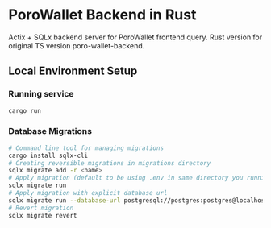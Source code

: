 # PoroWallet Backend in Rust

Actix + SQLx backend server for PoroWallet frontend query. Rust version for original TS version poro-wallet-backend.

## Local Environment Setup

### Running service

```bash
cargo run
```

### Database Migrations

```bash
# Command line tool for managing migrations
cargo install sqlx-cli
# Creating reversible migrations in migrations directory
sqlx migrate add -r <name>
# Apply migration (default to be using .env in same directory you running the command)
sqlx migrate run
# Apply migration with explicit database url
sqlx migrate run --database-url postgresql://postgres:postgres@localhost:5432/postgres
# Revert migration
sqlx migrate revert
```
